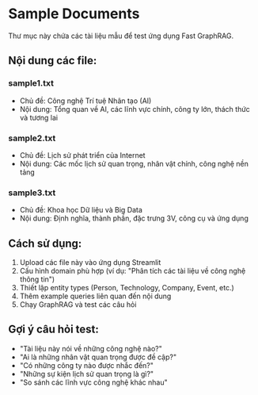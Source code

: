 # Sample Documents

Thư mục này chứa các tài liệu mẫu để test ứng dụng Fast GraphRAG.

## Nội dung các file:

### sample1.txt
- Chủ đề: Công nghệ Trí tuệ Nhân tạo (AI)
- Nội dung: Tổng quan về AI, các lĩnh vực chính, công ty lớn, thách thức và tương lai

### sample2.txt  
- Chủ đề: Lịch sử phát triển của Internet
- Nội dung: Các mốc lịch sử quan trọng, nhân vật chính, công nghệ nền tảng

### sample3.txt
- Chủ đề: Khoa học Dữ liệu và Big Data
- Nội dung: Định nghĩa, thành phần, đặc trưng 3V, công cụ và ứng dụng

## Cách sử dụng:

1. Upload các file này vào ứng dụng Streamlit
2. Cấu hình domain phù hợp (ví dụ: "Phân tích các tài liệu về công nghệ thông tin")
3. Thiết lập entity types (Person, Technology, Company, Event, etc.)
4. Thêm example queries liên quan đến nội dung
5. Chạy GraphRAG và test các câu hỏi

## Gợi ý câu hỏi test:

- "Tài liệu này nói về những công nghệ nào?"
- "Ai là những nhân vật quan trọng được đề cập?"
- "Có những công ty nào được nhắc đến?"
- "Những sự kiện lịch sử quan trọng là gì?"
- "So sánh các lĩnh vực công nghệ khác nhau"
